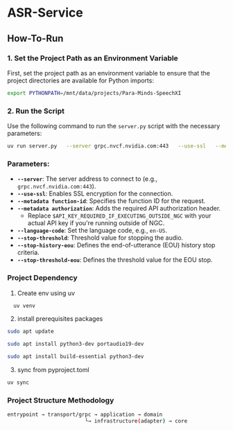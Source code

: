 
# ASR-Service

## How-To-Run

### 1. Set the Project Path as an Environment Variable

First, set the project path as an environment variable to ensure that the project directories are available for Python imports:

```bash
export PYTHONPATH=/mnt/data/projects/Para-Minds-SpeechXI
```

### 2. Run the Script

Use the following command to run the `server.py` script with the necessary parameters:

```bash
uv run server.py   --server grpc.nvcf.nvidia.com:443   --use-ssl   --metadata function-id "1598d209-5e27-4d3c-8079-4751568b1081"   --metadata "authorization" "Bearer $API_KEY_REQUIRED_IF_EXECUTING_OUTSIDE_NGC"   --language-code en-US   --stop-threshold 0.6   --stop-history-eou 0   --stop-threshold-eou 0
```

### Parameters:

- **`--server`**: The server address to connect to (e.g., `grpc.nvcf.nvidia.com:443`).
- **`--use-ssl`**: Enables SSL encryption for the connection.
- **`--metadata function-id`**: Specifies the function ID for the request.
- **`--metadata authorization`**: Adds the required API authorization header.
  - Replace `$API_KEY_REQUIRED_IF_EXECUTING_OUTSIDE_NGC` with your actual API key if you're running outside of NGC.
- **`--language-code`**: Set the language code, e.g., `en-US`.
- **`--stop-threshold`**: Threshold value for stopping the audio.
- **`--stop-history-eou`**: Defines the end-of-utterance (EOU) history stop criteria.
- **`--stop-threshold-eou`**: Defines the threshold value for the EOU stop.


### Project Dependency
1. Create env using uv
  ```bash
    uv venv
  ```
2. install prerequisites packages
  ```bash
  sudo apt update

  sudo apt install python3-dev portaudio19-dev

  sudo apt install build-essential python3-dev
  ```
3. sync from pyproject.toml
  ```bash
  uv sync
  ```

### Project Structure Methodology
```bash
entrypoint → transport/grpc → application → domain
                         └→ infrastructure(adapter) → core
```
